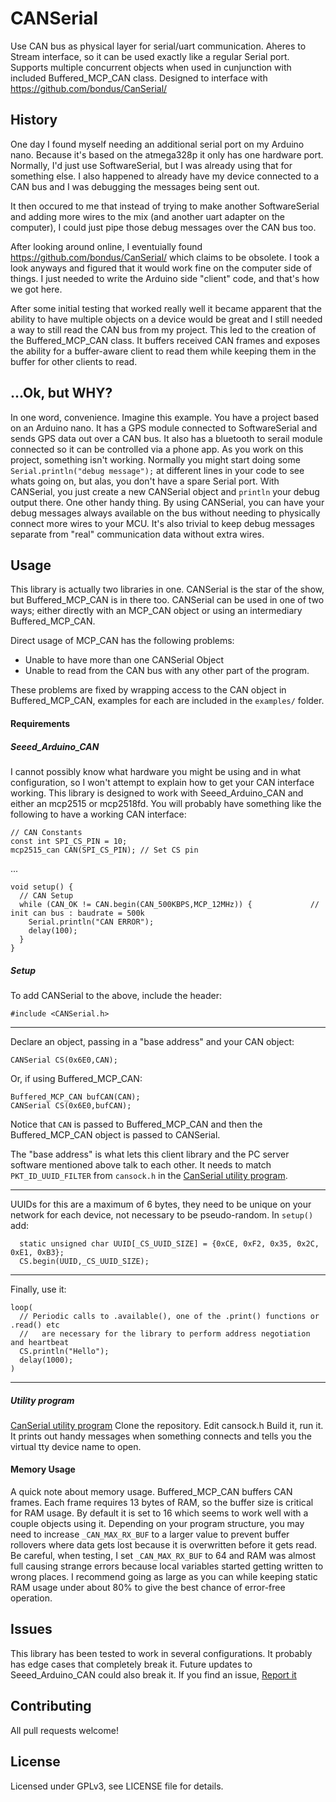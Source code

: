 # CANSerial

Use CAN bus as physical layer for serial/uart communication.
Aheres to Stream interface, so it can be used exactly like a regular Serial port. Supports multiple concurrent objects when used in cunjunction with included Buffered_MCP_CAN class. Designed to interface with https://github.com/bondus/CanSerial/

## History
One day I found myself needing an additional serial port on my Arduino nano. Because it's based on the atmega328p it only has one hardware port. Normally, I'd just use SoftwareSerial, but I was already using that for something else. I also happened to already have my device connected to a CAN bus and I was debugging the messages being sent out.

It then occured to me that instead of trying to make another SoftwareSerial and adding more wires to the mix (and another uart adapter on the computer), I could just pipe those debug messages over the CAN bus too.

After looking around online, I eventuially found https://github.com/bondus/CanSerial/ which claims to be obsolete. I took a look anyways and figured that it would work fine on the computer side of things. I just needed to write the Arduino side "client" code, and that's how we got here.

After some initial testing that worked really well it became apparent that the ability to have multiple objects on a device would be great and I still needed a way to still read the CAN bus from my project. This led to the creation of the Buffered_MCP_CAN class. It buffers received CAN frames and exposes the ability for a buffer-aware client to read them while keeping them in the buffer for other clients to read.

## ...Ok, but WHY?
In one word, convenience.
Imagine this example. You have a project based on an Arduino nano. It has a GPS module connected to SoftwareSerial and sends GPS data out over a CAN bus. It also has a bluetooth to serail module connected so it can be controlled via a phone app. As you work on this project, something isn't working. Normally you might start doing some `Serial.println("debug message");` at different lines in your code to see whats going on, but alas, you don't have a spare Serial port. 
With CANSerial, you just create a new CANSerial object and `println` your debug output there.
One other handy thing. By using CANSerial, you can have your debug messages always available on the bus without needing to physically connect more wires to your MCU. It's also trivial to keep debug messages separate from "real" communication data without extra wires.

## Usage
This library is actually two libraries in one. CANSerial is the star of the show, but Buffered_MCP_CAN is in there too.
CANSerial can be used in one of two ways; either directly with an MCP_CAN object or using an intermediary Buffered_MCP_CAN.

Direct usage of MCP_CAN has the following problems:
 - Unable to have more than one CANSerial Object
 - Unable to read from the CAN bus with any other part of the program.
 
These problems are fixed by wrapping access to the CAN object in Buffered_MCP_CAN, examples for each are included in the `examples/` folder.

#### Requirements
##### Seeed_Arduino_CAN
I cannot possibly know what hardware you might be using and in what configuration, so I won't attempt to explain how to get your CAN interface working. This library is designed to work with Seeed_Arduino_CAN and either an mcp2515 or mcp2518fd.
You will probably have something like the following to have a working CAN interface:
```
// CAN Constants
const int SPI_CS_PIN = 10;
mcp2515_can CAN(SPI_CS_PIN); // Set CS pin
```
...
```
void setup() {
  // CAN Setup
  while (CAN_OK != CAN.begin(CAN_500KBPS,MCP_12MHz)) {             // init can bus : baudrate = 500k
    Serial.println("CAN ERROR");
    delay(100);
  }
}
```
##### Setup
To add CANSerial to the above, include the header:
```
#include <CANSerial.h>
```

---
Declare an object, passing in a "base address" and your CAN object:
```
CANSerial CS(0x6E0,CAN);
```
Or, if using Buffered_MCP_CAN:
```
Buffered_MCP_CAN bufCAN(CAN);
CANSerial CS(0x6E0,bufCAN);
```
Notice that `CAN` is passed to Buffered_MCP_CAN and then the Buffered_MCP_CAN object is passed to CANSerial.

The "base address" is what lets this client library and the PC server software mentioned above talk to each other. It needs to match `PKT_ID_UUID_FILTER` from `cansock.h` in the [CanSerial utility program](https://github.com/bondus/CanSerial/).

---
UUIDs for this are a maximum of 6 bytes, they need to be unique on your network for each device, not necessary to be pseudo-random.
In `setup()` add:
```
  static unsigned char UUID[_CS_UUID_SIZE] = {0xCE, 0xF2, 0x35, 0x2C, 0xE1, 0xB3};
  CS.begin(UUID,_CS_UUID_SIZE);
```

---
Finally, use it:
```
loop(
  // Periodic calls to .available(), one of the .print() functions or .read() etc
  //   are necessary for the library to perform address negotiation and heartbeat
  CS.println("Hello");
  delay(1000);
)
```

---
##### Utility program
[CanSerial utility program](https://github.com/bondus/CanSerial/)
Clone the repository. Edit cansock.h Build it, run it.
It prints out handy messages when something connects and tells you the virtual tty device name to open.

#### Memory Usage
A quick note about memory usage.
Buffered_MCP_CAN buffers CAN frames. Each frame requires 13 bytes of RAM, so the buffer size is critical for RAM usage. By default it is set to 16 which seems to work well with a couple objects using it. Depending on your program structure, you may need to increase `_CAN_MAX_RX_BUF` to a larger value to prevent buffer rollovers where data gets lost because it is overwritten before it gets read. Be careful, when testing, I set `_CAN_MAX_RX_BUF` to 64 and RAM was almost full causing strange errors because local variables started getting written to wrong places. I recommend going as large as you can while keeping static RAM usage under about 80% to give the best chance of error-free operation.

## Issues
This library has been tested to work in several configurations. It probably has edge cases that completely break it. Future updates to Seeed_Arduino_CAN could also break it.
If you find an issue, [Report it](https://github.com/techie66/CANSerial/issues/new)

## Contributing
All pull requests welcome!

## License
Licensed under GPLv3, see LICENSE file for details.
